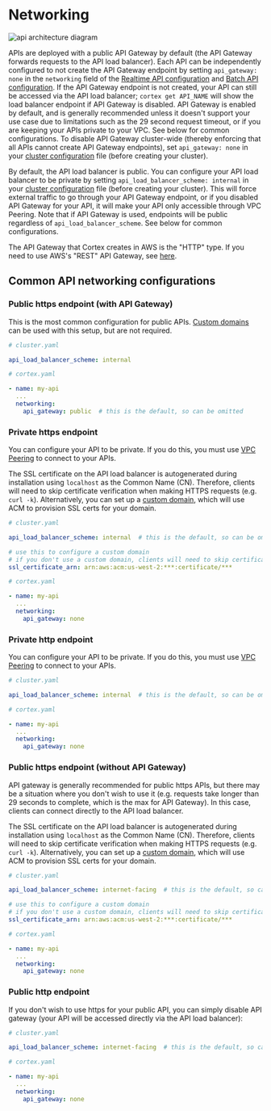 # Networking

![api architecture diagram](https://user-images.githubusercontent.com/808475/84695323-8507dd00-aeff-11ea-8b32-5a55cef76c79.png)

APIs are deployed with a public API Gateway by default \(the API Gateway forwards requests to the API load balancer\). Each API can be independently configured to not create the API Gateway endpoint by setting `api_gateway: none` in the `networking` field of the [Realtime API configuration]() and [Batch API configuration](../workloads/batch/configuration.md). If the API Gateway endpoint is not created, your API can still be accessed via the API load balancer; `cortex get API_NAME` will show the load balancer endpoint if API Gateway is disabled. API Gateway is enabled by default, and is generally recommended unless it doesn't support your use case due to limitations such as the 29 second request timeout, or if you are keeping your APIs private to your VPC. See below for common configurations. To disable API Gateway cluster-wide \(thereby enforcing that all APIs cannot create API Gateway endpoints\), set `api_gateway: none` in your [cluster configuration](install.md) file \(before creating your cluster\).

By default, the API load balancer is public. You can configure your API load balancer to be private by setting `api_load_balancer_scheme: internal` in your [cluster configuration](install.md) file \(before creating your cluster\). This will force external traffic to go through your API Gateway endpoint, or if you disabled API Gateway for your API, it will make your API only accessible through VPC Peering. Note that if API Gateway is used, endpoints will be public regardless of `api_load_balancer_scheme`. See below for common configurations.

The API Gateway that Cortex creates in AWS is the "HTTP" type. If you need to use AWS's "REST" API Gateway, see [here](rest-api-gateway.md).

## Common API networking configurations

### Public https endpoint \(with API Gateway\)

This is the most common configuration for public APIs. [Custom domains](custom-domain.md) can be used with this setup, but are not required.

```yaml
# cluster.yaml

api_load_balancer_scheme: internal
```

```yaml
# cortex.yaml

- name: my-api
  ...
  networking:
    api_gateway: public  # this is the default, so can be omitted
```

### Private https endpoint

You can configure your API to be private. If you do this, you must use [VPC Peering](vpc-peering.md) to connect to your APIs.

The SSL certificate on the API load balancer is autogenerated during installation using `localhost` as the Common Name \(CN\). Therefore, clients will need to skip certificate verification when making HTTPS requests \(e.g. `curl -k`\). Alternatively, you can set up a [custom domain](custom-domain.md), which will use ACM to provision SSL certs for your domain.

```yaml
# cluster.yaml

api_load_balancer_scheme: internal  # this is the default, so can be omitted

# use this to configure a custom domain
# if you don't use a custom domain, clients will need to skip certificate verification when making HTTPS requests (e.g. `curl -k`)
ssl_certificate_arn: arn:aws:acm:us-west-2:***:certificate/***
```

```yaml
# cortex.yaml

- name: my-api
  ...
  networking:
    api_gateway: none
```

### Private http endpoint

You can configure your API to be private. If you do this, you must use [VPC Peering](vpc-peering.md) to connect to your APIs.

```yaml
# cluster.yaml

api_load_balancer_scheme: internal  # this is the default, so can be omitted
```

```yaml
# cortex.yaml

- name: my-api
  ...
  networking:
    api_gateway: none
```

### Public https endpoint \(without API Gateway\)

API gateway is generally recommended for public https APIs, but there may be a situation where you don't wish to use it \(e.g. requests take longer than 29 seconds to complete, which is the max for API Gateway\). In this case, clients can connect directly to the API load balancer.

The SSL certificate on the API load balancer is autogenerated during installation using `localhost` as the Common Name \(CN\). Therefore, clients will need to skip certificate verification when making HTTPS requests \(e.g. `curl -k`\). Alternatively, you can set up a [custom domain](custom-domain.md), which will use ACM to provision SSL certs for your domain.

```yaml
# cluster.yaml

api_load_balancer_scheme: internet-facing  # this is the default, so can be omitted

# use this to configure a custom domain
# if you don't use a custom domain, clients will need to skip certificate verification when making HTTPS requests (e.g. `curl -k`)
ssl_certificate_arn: arn:aws:acm:us-west-2:***:certificate/***
```

```yaml
# cortex.yaml

- name: my-api
  ...
  networking:
    api_gateway: none
```

### Public http endpoint

If you don't wish to use https for your public API, you can simply disable API gateway \(your API will be accessed directly via the API load balancer\):

```yaml
# cluster.yaml

api_load_balancer_scheme: internet-facing  # this is the default, so can be omitted
```

```yaml
# cortex.yaml

- name: my-api
  ...
  networking:
    api_gateway: none
```

